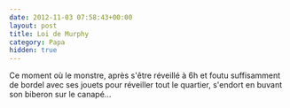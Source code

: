 ```yaml
---
date: 2012-11-03 07:58:43+00:00
layout: post
title: Loi de Murphy
category: Papa
hidden: true
---
```


Ce moment où le monstre, après s'être réveillé à 6h et foutu suffisamment de bordel avec ses jouets pour réveiller tout le quartier, s'endort en buvant son biberon sur le canapé...
